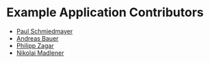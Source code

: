<!--

This source file is part of the Example Application based on the Stanford Spezi Template Application project

SPDX-FileCopyrightText: 2023 Stanford University

SPDX-License-Identifier: MIT

-->

Example Application Contributors
=================================

* [Paul Schmiedmayer](https://github.com/PSchmiedmayer)
* [Andreas Bauer](https://github.com/Supereg)
* [Philipp Zagar](https://github.com/philippzagar)
* [Nikolai Madlener](https://github.com/NikolaiMadlener)